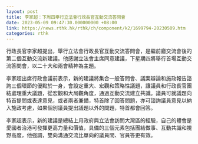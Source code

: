 ```yaml
---
layout: post
title: 李家超：下周四舉行立法會行政長官互動交流答問會
date: 2023-05-09 09:47:30.000000000 +08:00
link: https://news.rthk.hk/rthk/ch/component/k2/1699794-20230509.htm
categories: rthk
---
```


行政長官李家超提出，舉行立法會行政長官互動交流答問會，是繼前廳交流會後的第二個互動交流新建議。他感謝立法會主席同意建議，下星期四將舉行首場互動交流答問會，以二十大和兩會精神為主題。

李家超出席行政會議前表示，新的建議將集合一般答問會、議案辯論和施政報告諮詢三個環節的優點於一身，會設定重大、宏觀和策略性議題，讓議員和行政長官團結處理重大議題，從宏觀和大局觀角度，通過互動交流建立共識。議員可就議題向特首提問或表達意見，或者兩者兼備，特首除了回答問題，亦可諮詢議員意見以納入施政考慮，如果個別議員提出議題以外的問題，特首都會回答。

李家超表示，新的建議是總結上月政府與立法會訪問大灣區的經驗，自己的體會是愛國者治港可發揮更高力量和價值，具備的三個元素包括團結做事、互動共識和視野高度，他強調，雙向溝通交流比單向的議員問、官員答更有效。
